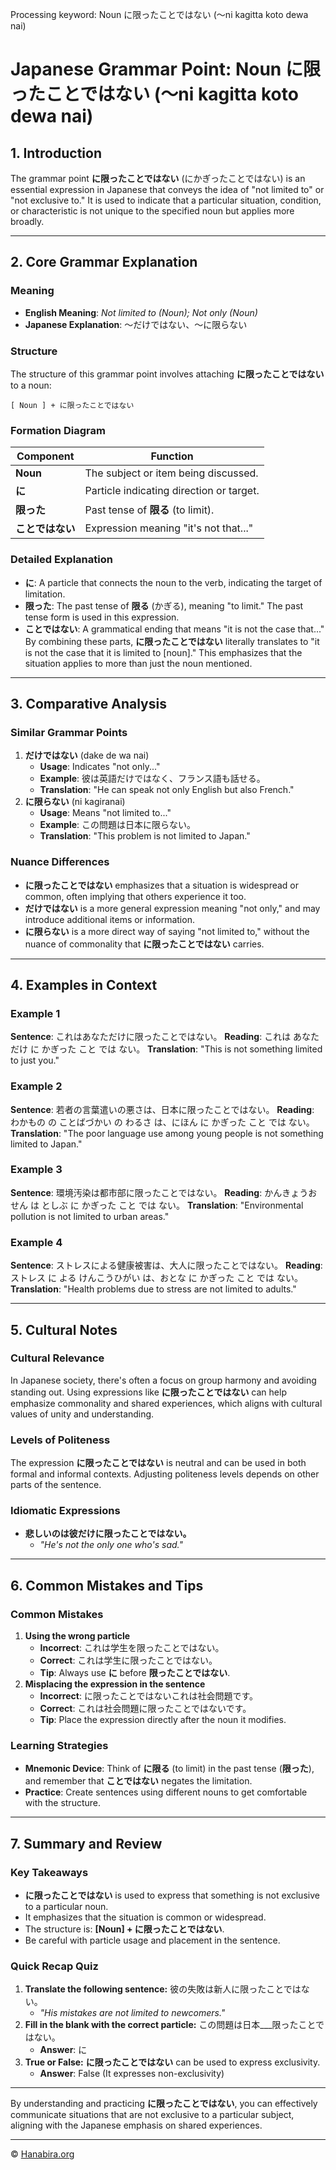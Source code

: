 Processing keyword: Noun に限ったことではない (〜ni kagitta koto dewa nai)
# Japanese Grammar Point: Noun に限ったことではない (〜ni kagitta koto dewa nai)

## 1. Introduction
The grammar point **に限ったことではない** (にかぎったことではない) is an essential expression in Japanese that conveys the idea of "not limited to" or "not exclusive to." It is used to indicate that a particular situation, condition, or characteristic is not unique to the specified noun but applies more broadly.

---
## 2. Core Grammar Explanation
### Meaning
- **English Meaning**: *Not limited to (Noun); Not only (Noun)*
- **Japanese Explanation**: ～だけではない、～に限らない
### Structure
The structure of this grammar point involves attaching **に限ったことではない** to a noun:
```
[ Noun ] + に限ったことではない
```
### Formation Diagram
| **Component**      | **Function**                         |
|--------------------|--------------------------------------|
| **Noun**           | The subject or item being discussed. |
| **に**             | Particle indicating direction or target. |
| **限った**         | Past tense of **限る** (to limit).    |
| **ことではない**   | Expression meaning "it's not that..." |
### Detailed Explanation
- **に**: A particle that connects the noun to the verb, indicating the target of limitation.
- **限った**: The past tense of **限る** (かぎる), meaning "to limit." The past tense form is used in this expression.
- **ことではない**: A grammatical ending that means "it is not the case that..."
By combining these parts, **に限ったことではない** literally translates to "it is not the case that it is limited to [noun]." This emphasizes that the situation applies to more than just the noun mentioned.
---
## 3. Comparative Analysis
### Similar Grammar Points
1. **だけではない** (dake de wa nai)
   - **Usage**: Indicates "not only..."
   - **Example**: 彼は英語だけではなく、フランス語も話せる。
   - **Translation**: "He can speak not only English but also French."
2. **に限らない** (ni kagiranai)
   - **Usage**: Means "not limited to..."
   - **Example**: この問題は日本に限らない。
   - **Translation**: "This problem is not limited to Japan."
### Nuance Differences
- **に限ったことではない** emphasizes that a situation is widespread or common, often implying that others experience it too.
- **だけではない** is a more general expression meaning "not only," and may introduce additional items or information.
- **に限らない** is a more direct way of saying "not limited to," without the nuance of commonality that **に限ったことではない** carries.
---
## 4. Examples in Context
### Example 1
**Sentence**: これはあなただけに限ったことではない。
**Reading**: これは あなた だけ に かぎった こと では ない。
**Translation**: "This is not something limited to just you."
### Example 2
**Sentence**: 若者の言葉遣いの悪さは、日本に限ったことではない。
**Reading**: わかもの の ことばづかい の わるさ は、にほん に かぎった こと では ない。
**Translation**: "The poor language use among young people is not something limited to Japan."
### Example 3
**Sentence**: 環境汚染は都市部に限ったことではない。
**Reading**: かんきょうおせん は としぶ に かぎった こと では ない。
**Translation**: "Environmental pollution is not limited to urban areas."
### Example 4
**Sentence**: ストレスによる健康被害は、大人に限ったことではない。
**Reading**: ストレス に よる けんこうひがい は、おとな に かぎった こと では ない。
**Translation**: "Health problems due to stress are not limited to adults."

---
## 5. Cultural Notes
### Cultural Relevance
In Japanese society, there's often a focus on group harmony and avoiding standing out. Using expressions like **に限ったことではない** can help emphasize commonality and shared experiences, which aligns with cultural values of unity and understanding.
### Levels of Politeness
The expression **に限ったことではない** is neutral and can be used in both formal and informal contexts. Adjusting politeness levels depends on other parts of the sentence.
### Idiomatic Expressions
- **悲しいのは彼だけに限ったことではない。**
  - *"He's not the only one who's sad."*

---
## 6. Common Mistakes and Tips
### Common Mistakes
1. **Using the wrong particle**
   - **Incorrect**: これは学生を限ったことではない。
   - **Correct**: これは学生に限ったことではない。
   - **Tip**: Always use **に** before **限ったことではない**.
2. **Misplacing the expression in the sentence**
   - **Incorrect**: に限ったことではないこれは社会問題です。
   - **Correct**: これは社会問題に限ったことではないです。
   - **Tip**: Place the expression directly after the noun it modifies.
### Learning Strategies
- **Mnemonic Device**: Think of **に限る** (to limit) in the past tense (**限った**), and remember that **ことではない** negates the limitation.
- **Practice**: Create sentences using different nouns to get comfortable with the structure.
---
## 7. Summary and Review
### Key Takeaways
- **に限ったことではない** is used to express that something is not exclusive to a particular noun.
- It emphasizes that the situation is common or widespread.
- The structure is: **[Noun] + に限ったことではない**.
- Be careful with particle usage and placement in the sentence.
### Quick Recap Quiz
1. **Translate the following sentence:**
   彼の失敗は新人に限ったことではない。
   - *"His mistakes are not limited to newcomers."*
2. **Fill in the blank with the correct particle:**
   この問題は日本___限ったことではない。
   - **Answer**: に
3. **True or False:**
   **に限ったことではない** can be used to express exclusivity.
   - **Answer**: False (It expresses non-exclusivity)
---
By understanding and practicing **に限ったことではない**, you can effectively communicate situations that are not exclusive to a particular subject, aligning with the Japanese emphasis on shared experiences.


---

© [Hanabira.org](https://hanabira.org)
